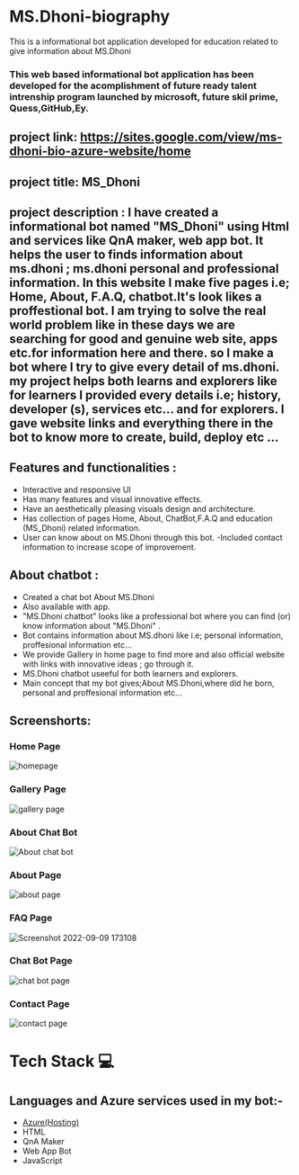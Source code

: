 # MS.Dhoni-biography
This is a informational bot application developed for education related to give information about MS.Dhoni
### This web based informational bot application has been developed for the acomplishment of future ready talent intrenship program launched by microsoft, future skil prime, Quess,GitHub,Ey.

## project link: https://sites.google.com/view/ms-dhoni-bio-azure-website/home

## project title: MS_Dhoni


## project description  :                                                                                                                                                      I have created a informational bot named "MS_Dhoni" using Html and services like QnA maker, web app bot. It helps the user to finds information about ms.dhoni ;      ms.dhoni personal and professional information. In this website I make five pages i.e; Home, About, F.A.Q, chatbot.It's look likes a proffestional bot. I am trying to solve the real world problem like in these days we are searching for good and genuine web site, apps etc.for information here and there. so I make a bot where I try to give every detail of ms.dhoni. my project helps both learns and explorers like for learners I provided every details i.e; history, developer (s), services etc... and for explorers. I gave website links and everything there in the bot to know more to create, build, deploy etc ...

## Features and functionalities :
- Interactive and responsive UI
- Has many features and visual innovative effects.
- Have an aesthetically pleasing visuals design and architecture.
- Has collection of pages Home, About, ChatBot,F.A.Q and education (MS_Dhoni) related information.
- User can know about on MS.Dhoni through this bot.
-Included contact information to increase scope of improvement.

## About chatbot :
- Created a chat bot About MS.Dhoni
- Also available with app.
- "MS.Dhoni chatbot" looks like a professional bot where you can find (or) know information about "MS.Dhoni" .
- Bot contains information about MS.dhoni like i.e; personal information, proffesional information etc...
- We provide Gallery in home page to find more and also official website with links with innovative ideas ; go through it.
- MS.Dhoni chatbot useeful for both learners and explorers.
- Main concept that my bot gives;About MS.Dhoni,where did he born, personal and proffesional information etc...


## Screenshorts:
### Home Page 
![homepage](https://user-images.githubusercontent.com/110820099/189345964-1b4ac1a3-89f9-41ea-acfa-8eb6a62f4fde.png)

### Gallery Page
![gallery page](https://user-images.githubusercontent.com/110820099/189346354-4d70d42b-c219-4091-bba1-0d018ea0a39e.png)

### About Chat Bot 
![About chat bot](https://user-images.githubusercontent.com/110820099/189346579-caae4531-311d-4d29-b627-9dceb0001e40.png)

### About Page
![about page](https://user-images.githubusercontent.com/110820099/189346754-69bfb86a-31ed-4552-bbde-d53775d95e78.png)

### FAQ Page
![Screenshot 2022-09-09 173108](https://user-images.githubusercontent.com/110820099/189346962-c7e59c77-3836-46d0-bba1-ccfdb4ab8743.png)

### Chat Bot Page
![chat bot page](https://user-images.githubusercontent.com/110820099/189347166-48cf0e3a-7a00-4b54-ae6f-b105afe035d4.png)

### Contact Page
![contact page](https://user-images.githubusercontent.com/110820099/189347309-78addadc-e569-4368-aa44-0899923d0d6e.png)



# Tech Stack 💻

## Languages and Azure services used in my bot:-

- [Azure(Hosting)](https://azure.microsoft.com/en-in/features/azure-portal/)
- HTML
- QnA Maker
- Web App Bot
- JavaScript

